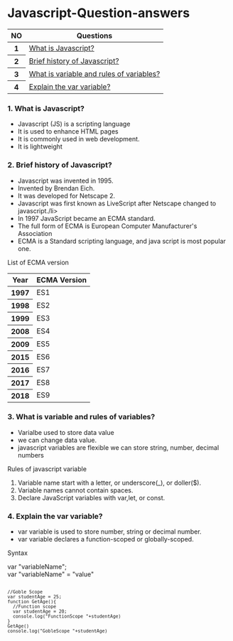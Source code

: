 # Javascript-Question-answers
<table class="table">
  <thead>
    <tr>
      <th>NO</th>
      <th>Questions</th>
    </tr>
  </thead>
  <tbody>
    <tr>
      <th >1</th>
      <td><a href="#que1">What is Javascript?</a></td>
    </tr>
    <tr>
      <th >2</th>
      <td><a href="#que2">Brief history of Javascript?</a></td>
    </tr>
     <tr>
      <th >3</th>
      <td><a href="#que3">What is variable and rules of variables?</a></td>
    </tr>
    <tr>
      <th >4</th>
      <td><a href="#que4">Explain the var variable?</a></td>
    </tr>
    </tbody>
</table>
<div class="common" id="que1" >
  <h3>1. What is Javascript?</h3>
  <ul>
    <li>Javascript (JS) is a scripting language</li>
    <li>It is used to enhance HTML pages</li>
    <li>It is commonly used in web development.</li>
    <li>It is lightweight</li>
  </ul>
</div>
<div class="common" id="que2" >
  <h3>2. Brief history of Javascript?</h3>
  <ul>
    <li>Javascript was invented in 1995.</li>
    <li> Invented by Brendan Eich.</li>
    <li> It was developed for Netscape 2.</li>
    <li>Javascript was first known as LiveScript after Netscape changed to javascript./li>
    <li>In 1997 JavaScript became an ECMA standard.</li>
    <li>The full form of ECMA is European Computer Manufacturer's Association</li>
    <li>ECMA is a Standard scripting language, and java script is most popular one.</li>
  </ul>
  <p>List of ECMA version</p>
  <table>
     <thead>
    <tr>
      <th>Year</th>
      <th>ECMA Version</th>
    </tr>
  </thead>
     <tbody>
    <tr>
      <th >1997	</th>
      <td>ES1</td>
    </tr>
    <tr>
      <th >1998	</th>
      <td>ES2</td>
    </tr>
    <tr>
      <th >1999	</th>
      <td>ES3</td>
    </tr>
     <tr>
      <th >2008</th>
      <td>ES4</td>
    </tr>   
     <tr>
      <th >2009</th>
      <td>ES5</td>
    </tr>
     <tr>
      <th >2015</th>
      <td>ES6</td>
    </tr>
    <tr>
      <th >2016</th>
      <td>ES7</td>
    </tr>
    <tr>
      <th >2017</th>
      <td>ES8</td>
    </tr>
    <tr>
      <th >2018</th>
      <td>ES9</td>
    </tr>
    </tbody>
  </table>
</div>
<div class="common" id="que3" >
  <h3>3. What is variable and rules of variables?</h3>
  <ul>
    <li>Varialbe used to store data value</li>
    <li>we can change data value.</li>
    <li>javascript variables are flexible we can store string, number, decimal numbers</li>
  </ul>
  <p>Rules of javascript variable </p>
  <ol>
    <li>Variable name start with a letter, or underscore(_), or doller($).</li>
    <li>Variable names cannot contain spaces.</li>
    <li>Declare JavaScript variables with var,let, or const.</li>
  </ol>
</div>
<div class="common" id="que4" >
  <h3>4. Explain the var variable?</h3>
  <ul>
    <li>var variable is used to store number, string or decimal number.</li>
    <li>var variable declares a function-scoped or globally-scoped.</li>
  </ul>
  <p>Syntax</p>
  <span>var "variableName";</span><br/>
  <span>var "variableName" = "value"</span>
  <code>
    
    //Goble Scope
    var studentAge = 25;
    function GetAge(){
      //Function scope
      var studentAge = 20;
      console.log("FunctionScope "+studentAge)
    }
    GetAge()
    console.log("GobleScope "+studentAge)
   
    
  </code>
</div>
